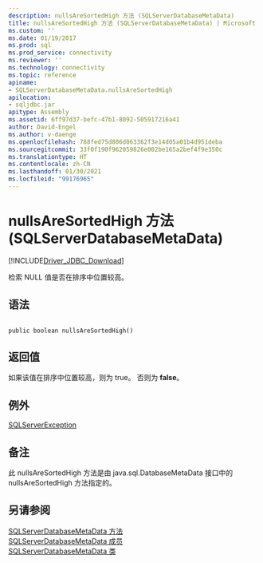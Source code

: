 ```yaml
---
description: nullsAreSortedHigh 方法 (SQLServerDatabaseMetaData)
title: nullsAreSortedHigh 方法 (SQLServerDatabaseMetaData) | Microsoft Docs
ms.custom: ''
ms.date: 01/19/2017
ms.prod: sql
ms.prod_service: connectivity
ms.reviewer: ''
ms.technology: connectivity
ms.topic: reference
apiname:
- SQLServerDatabaseMetaData.nullsAreSortedHigh
apilocation:
- sqljdbc.jar
apitype: Assembly
ms.assetid: 6ff97d37-befc-47b1-8092-505917216a41
author: David-Engel
ms.author: v-daenge
ms.openlocfilehash: 788fed75d806d063362f3e14d05a01b4d951deba
ms.sourcegitcommit: 33f0f190f962059826e002be165a2bef4f9e350c
ms.translationtype: HT
ms.contentlocale: zh-CN
ms.lasthandoff: 01/30/2021
ms.locfileid: "99176965"
---
```

# <a name="nullsaresortedhigh-method-sqlserverdatabasemetadata"></a>nullsAreSortedHigh 方法 (SQLServerDatabaseMetaData)
[!INCLUDE[Driver_JDBC_Download](../../../includes/driver_jdbc_download.md)]

  检索 NULL 值是否在排序中位置较高。  
  
## <a name="syntax"></a>语法  
  
```  
  
public boolean nullsAreSortedHigh()  
```  
  
## <a name="return-value"></a>返回值  
 如果该值在排序中位置较高，则为 true。 否则为 **false**。  
  
## <a name="exceptions"></a>例外  
 [SQLServerException](../../../connect/jdbc/reference/sqlserverexception-class.md)  
  
## <a name="remarks"></a>备注  
 此 nullsAreSortedHigh 方法是由 java.sql.DatabaseMetaData 接口中的 nullsAreSortedHigh 方法指定的。  
  
## <a name="see-also"></a>另请参阅  
 [SQLServerDatabaseMetaData 方法](../../../connect/jdbc/reference/sqlserverdatabasemetadata-methods.md)   
 [SQLServerDatabaseMetaData 成员](../../../connect/jdbc/reference/sqlserverdatabasemetadata-members.md)   
 [SQLServerDatabaseMetaData 类](../../../connect/jdbc/reference/sqlserverdatabasemetadata-class.md)  
  
  
